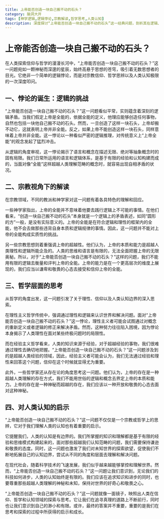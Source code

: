 ```yaml
---
title: 上帝能否创造一块自己搬不动的石头？
category: 脑洞大开
tags: [神学逻辑,逻辑悖论,宗教解读,哲学思考,人类认知]
description: 深度探讨“上帝能否创造一块自己搬不动的石头”这一经典问题，剖析其在逻辑、宗教、哲学层面的内涵，揭示对人类认知边界的启示，带你领略信仰与哲学交织的深邃世界。
---
```

# 上帝能否创造一块自己搬不动的石头？
在人类探索信仰与哲学的漫漫长河中，“上帝能否创造一块自己搬不动的石头？”这一问题宛如一颗神秘而深邃的星辰，始终高悬于思想的苍穹，吸引着无数思想者的目光。它绝非一个简单的逻辑悖论，而是对宗教信仰、哲学思辨以及人类认知极限的一次深度叩问。

## 一、悖论的诞生：逻辑的挑战

“上帝能否创造一块自己搬不动的石头？”这一问题看似平常，实则蕴含着深刻的逻辑矛盾。当我们假定上帝是全能的，依据全能的定义，他理应能够创造任何事物，自然也包括一块他自己搬不动的石头。然而，一旦创造了这样一块石头，上帝却搬不动它，这就表明上帝并非全能。反之，如果上帝不能创造这样一块石头，同样意味着上帝并非全能。这一悖论以一种看似严密的逻辑推理，对传统意义上“上帝全能”的观念发起了猛烈冲击。

从逻辑的角度审视，这一悖论揭示了语言和概念在描述无限、绝对等抽象概念时的固有局限。我们日常所运用的语言和逻辑体系，是基于有限的经验和认知构建而成的，当面对像“全能”这样超越人类理解范畴的概念时，就容易出现自相矛盾的状况。

## 二、宗教视角下的解读

在宗教领域，不同的教派和神学家对这一问题有着各具特色的理解和回应。

一些神学家指出，上帝的全能并不意味着他要去践行逻辑上不可能的事情。在他们看来，“创造一块自己搬不动的石头”本身就是一个逻辑上的矛盾表述，如同“圆形的方”一般，是没有实际意义的。上帝的全能是在符合逻辑和理性的框架内的全能，他不会去做那些违背自身本质和逻辑规律的事情。因此，这一问题并不能对上帝的全能构成实质性的挑战。

另一些宗教思想则着重强调上帝的超越性。他们认为，上帝的本质和能力是超越人类理性和逻辑所能企及的。人类的思维和语言是有限的，无法全面把握上帝的无限奥秘。所以，对于“上帝能否创造一块自己搬不动的石头？”这样的问题，我们不能用有限的逻辑去衡量和评判上帝的全能。上帝的能力是在一个更高层次的维度上展现的，我们应当以谦卑和敬畏的心态去接受和信仰上帝的全能。

## 三、哲学层面的思考

从哲学的角度出发，这一问题引发了关于理性、信仰以及人类认知边界的深入思索。

在理性主义哲学传统中，强调通过理性和逻辑来认识世界和解决问题。面对“上帝能否创造一块自己搬不动的石头？”这一悖论，理性主义者可能会试图通过对概念的重新定义或者逻辑的修正来解决矛盾。然而，这种努力往往陷入困境，因为悖论本身揭示了人类理性在面对某些终极问题时的局限性。

而在经验主义哲学看来，人类的知识来源于经验，对于超越经验的事物，我们很难通过理性去确切地把握。“上帝能否创造一块自己搬不动的石头？”这一问题涉及到的是超越人类经验的领域，因此，经验主义者可能会认为，我们无法通过经验和理性来回答这个问题，信仰在这个时候就显得尤为重要。

此外，一些哲学家还从存在论的角度思考这一问题。他们认为，上帝的存在是一种超越人类理解的存在方式，我们不能用世俗的逻辑和概念去界定上帝的本质和能力。上帝的存在是一种神秘而超越的存在，我们应该以一种开放和敬畏的心态去面对这种神秘。

## 四、对人类认知的启示

“上帝能否创造一块自己搬不动的石头？”这一问题不仅仅是一个宗教或哲学上的思辨，它对于我们理解人类的认知也有着重要的启示。

它提醒我们，人类的认知是有边界的。我们所掌握的知识和理解都是基于有限的经验和思维模式构建起来的，面对那些超越我们认知范畴的问题，我们需要保持谦逊和敬畏的态度。同时，这一问题也激发了我们对未知世界的探索欲望，促使我们不断地拓展自己的认知边界，尝试从不同的角度和层面去理解和解决问题。

在现代社会，随着科学技术的飞速发展，我们似乎越来越能够掌控和理解世界。然而，“上帝能否创造一块自己搬不动的石头？”这一问题让我们意识到，无论我们的科技如何进步，人类的认知始终是有限的。我们应该在追求知识和进步的同时，也要尊重那些超越人类理解的神秘和未知，保持对世界的好奇心和敬畏之心。

“上帝能否创造一块自己搬不动的石头？”这一问题就像一面镜子，映照出人类在信仰、哲学和认知领域的探索与思考。它让我们在追寻真理的道路上不断前行，同时也让我们意识到自己的渺小和有限。或许，最终的答案并不重要，重要的是我们在思考和探索的过程中所获得的启示和成长。